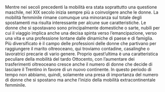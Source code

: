 Mentre nei secoli precedenti la mobilità era stata soprattutto una questione maschile, nel XIX secolo inizia sempre più a coinvolgere anche le donne. La mobilità femminile rimane comunque una minoranza sul totale degli spostamenti ma risulta interessante per alcune sue caratteristiche. Le donne che si spostavano sono principalmente domestiche o sarte, nubili per cui il viaggio implica anche una decisa spinta verso l’emancipazione, verso una vita e una professione lontane dalle dinamiche di paese e di famiglia. Più diversificato è il campo delle professioni delle donne che partivano per raggiungere il marito oltreoceano, qui troviamo contadine, casalinghe o lavoratrici precarie di vario genere. Proprio quest’ultima è una caratteristica peculiare della mobilità del tardo Ottocento, con l’aumentare dei trasferimenti oltreoceano cresce anche il numero di donne che decide di lasciare il Trentino in favore di un nuovo continente. In questo periodo di tempo non abbiamo, quindi, solamente una presa di importanza del numero di donne che si spostano ma anche l’inizio della mobilità extracontinentale femminile.
